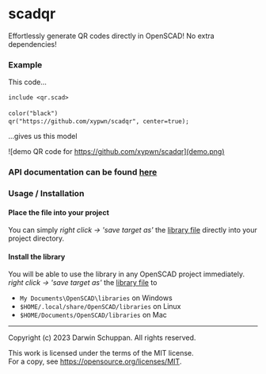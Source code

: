 # scadqr
Effortlessly generate QR codes directly in OpenSCAD! No extra dependencies!

### Example
This code...
```scad
include <qr.scad>

color("black")
qr("https://github.com/xypwn/scadqr", center=true);
```
...gives us this model

![demo QR code for https://github.com/xypwn/scadqr](demo.png)

### API documentation can be found [here](API.md)

### Usage / Installation
#### Place the file into your project
You can simply *right click -> 'save target as'* the [library file](https://raw.githubusercontent.com/xypwn/scadqr/main/LICENSE) directly into your project directory.

#### Install the library
You will be able to use the library in any OpenSCAD project immediately.
*right click -> 'save target as'* the [library file](https://raw.githubusercontent.com/xypwn/scadqr/main/LICENSE) to
- `My Documents\OpenSCAD\libraries` on Windows
- `$HOME/.local/share/OpenSCAD/libraries` on Linux
- `$HOME/Documents/OpenSCAD/libraries` on Mac

---
Copyright (c) 2023 Darwin Schuppan. All rights reserved.

This work is licensed under the terms of the MIT license.  
For a copy, see <https://opensource.org/licenses/MIT>.
